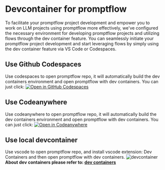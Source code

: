 # Devcontainer for promptflow
To facilitate your promptflow project development and empower you to work on LLM projects using promptflow more effectively, 
we've configured the necessary environment for developing promptflow projects and utilizing flows through the dev container feature. 
You can seamlessly initiate your promptflow project development and start leveraging flows by simply using the dev container feature via VS Code or Codespaces.

## Use Github Codespaces
Use codespaces to open promptflow repo, it will automatically build the dev containers environment and open promptflow with dev containers. You can just click: [![Open in GitHub Codespaces](https://github.com/codespaces/badge.svg)](https://codespaces.new/microsoft/promptflow?quickstart=1)

## Use Codeanywhere
Use codeanywhere to open promptflow repo, it will automatically build the dev containers environment and open promptflow with dev containers. You can just click: [![Open in Codeanywhere](https://codeanywhere.com/img/open-in-codeanywhere-btn.svg)](https://app.codeanywhere.com/#https://github.com/algattik-mve/promptflow-demo)

## Use local devcontainer
Use vscode to open promptflow repo, and install vscode extension: Dev Containers and then open promptflow with dev containers. 
![devcontainer](./devcontainers.png)  
**About dev containers please refer to: [dev containers](https://code.visualstudio.com/docs/devcontainers/containers)**

